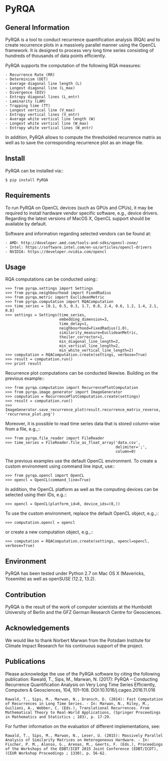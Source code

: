 # PyRQA

General Information
-------------------

PyRQA is a tool to conduct recurrence quantification analysis (RQA) and to create recurrence plots in a massively parallel manner using the OpenCL framework.
It is designed to process very long time series consisting of hundreds of thousands of data points efficiently.

PyRQA supports the computation of the following RQA measures:

    - Recurrence Rate (RR)
    - Determinism (DET)
    - Average diagonal line length (L)
    - Longest diagonal line (L_max)
    - Divergence (DIV)
    - Entropy diagonal lines (L_entr)
    - Laminarity (LAM)
    - Trapping time (TT)
    - Longest vertical line (V_max)
    - Entropy vertical lines (V_entr)
    - Average white vertical line length (W)
    - Longest white vertical line (W_max)
    - Entropy white vertical lines (W_entr)

In addition, PyRQA allows to compute the thresholded recurrence matrix as well as to save the corresponding recurrence plot as an image file.

Install
-------

PyRQA can be installed via::

    $ pip install PyRQA

Requirements
------------

To run PyRQA on OpenCL devices (such as GPUs and CPUs), it may be required to install hardware vendor specific software, e.g., device drivers.
Regarding the latest versions of MacOS X, OpenCL support should be available by default.

Software and information regarding selected vendors can be found at:

    - AMD: http://developer.amd.com/tools-and-sdks/opencl-zone/
    - Intel: https://software.intel.com/en-us/articles/opencl-drivers
    - NVIDIA: https://developer.nvidia.com/opencl

Usage
-----

RQA computations can be conducted using::

    >>> from pyrqa.settings import Settings
    >>> from pyrqa.neighbourhood import FixedRadius
    >>> from pyrqa.metric import EuclideanMetric
    >>> from pyrqa.computation import RQAComputation
    >>> time_series = [0.1, 0.5, 0.3, 1.7, 0.8, 2.4, 0.6, 1.2, 1.4, 2.1, 0.8]
    >>> settings = Settings(time_series,
                            embedding_dimension=3,
                            time_delay=1,
                            neighbourhood=FixedRadius(1.0),
                            similarity_measure=EuclideanMetric,
                            theiler_corrector=1,
                            min_diagonal_line_length=2,
                            min_vertical_line_length=2,
                            min_white_vertical_line_length=2)
    >>> computation = RQAComputation.create(settings, verbose=True)
    >>> result = computation.run()
    >>> print result

Recurrence plot computations can be conducted likewise. Building on the previous example::

    >>> from pyrqa.computation import RecurrencePlotComputation
    >>> from pyrqa.image_generator import ImageGenerator
    >>> computation = RecurrencePlotComputation.create(settings)
    >>> result = computation.run()
    >>> ImageGenerator.save_recurrence_plot(result.recurrence_matrix_reverse, 'recurrence_plot.png')

Moreover, it is possible to read time series data that is stored column-wise from a file, e.g.,::

    >>> from pyrqa.file_reader import FileReader
    >>> time_series = FileReader.file_as_float_array('data.csv',
                                                     delimiter=';',
                                                     column=0)

The previous examples use the default OpenCL environment. To create a custom environment using command line input, use::

    >>> from pyrqa.opencl import OpenCL
    >>> opencl = OpenCL(command_line=True)

In addition, the OpenCL platform as well as the computing devices can be selected using their IDs, e.g.::

    >>> opencl = OpenCL(platform_id=0, device_ids=(0,))

To use the custom environment, replace the default OpenCL object, e.g.,::

    >>> computation.opencl = opencl

or create a new computation object, e.g.,::

    >>> computation = RQAComputation.create(settings, opencl=opencl, verbose=True)

Environment
-----------

PyRQA has been tested under Python 2.7 on Mac OS X (Mavericks, Yosemite) as well as openSUSE (12.2, 13.2).


Contribution
------------

PyRQA is the result of the work of computer scientists at the Humboldt University of Berlin and the GFZ German Research Centre for Geosciences.

Acknowledgements
----------------

We would like to thank Norbert Marwan from the Potsdam Institute for Climate Impact Research for his continuous support of the project.

Publications
------------

Please acknowledge the use of the PyRQA software by citing the following publication:
    Rawald, T., Sips, M., Marwan, N. (2017): PyRQA – Conducting Recurrence Quantification Analysis on Very Long Time Series Efficiently, Computers & Geosciences, 104, 101–108. DOI:10.1016/j.cageo.2016.11.016

    Rawald, T., Sips, M., Marwan, N., Dransch, D. (2014): Fast Computation of Recurrences in Long Time Series. - In: Marwan, N., Riley, M., Guiliani, A., Webber, C. (Eds.), Translational Recurrences. From Mathematical Theory to Real-World Applications, (Springer Proceedings in Mathematics and Statistics ; 103), p. 17-29.

For further information on the evaluation of different implementations, see:

    Rawald, T., Sips, M., Marwan, N., Leser, U. (2015): Massively Parallel Analysis of Similarity Matrices on Heterogeneous Hardware. - In: Fischer, P. M., Alonso, G., Arenas, M., Geerts, F. (Eds.), Proceedings of the Workshops of the EDBT/ICDT 2015 Joint Conference (EDBT/ICDT), (CEUR Workshop Proceedings ; 1330), p. 56-62.
